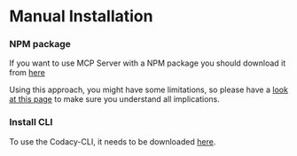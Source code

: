 # Manual Installation

### NPM package

If you want to use MCP Server with a NPM package you should download it from [here](https://www.npmjs.com/package/@codacy/codacy-mcp)

Using this approach, you might have some limitations, so please have a [look at this page](codacy-guardrails-limitations.md) to make sure you understand all implications.

### Install CLI

To use the Codacy-CLI, it needs to be downloaded [here](https://github.com/codacy/codacy-cli-v2).